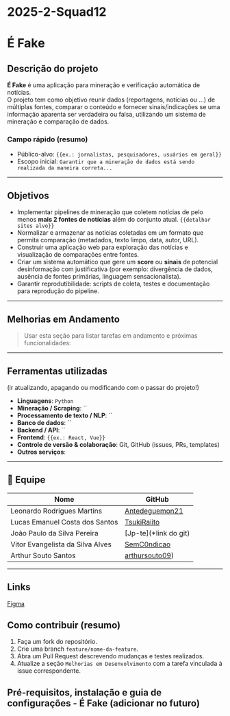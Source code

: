 # 2025-2-Squad12
# É Fake

## Descrição do projeto
**É Fake** é uma aplicação para mineração e verificação automática de notícias.  
O projeto tem como objetivo reunir dados (reportagens, notícias ou ...) de múltiplas fontes, comparar o conteúdo  e fornecer sinais/indicações se uma informação aparenta ser verdadeira ou falsa, utilizando um sistema de mineração e comparação de dados.

>

### Campo rápido (resumo)
- Público-alvo: `{{ex.: jornalistas, pesquisadores, usuários em geral}}`
- Escopo inicial: `Garantir que a mineração de dados está sendo realizada da maneira correta...`

---

## Objetivos
- Implementar pipelines de mineração que coletem notícias de pelo menos **mais 2 fontes de notícias** além do conjunto atual. `{{detalhar sites alvo}}`  
- Normalizar e armazenar as notícias coletadas em um formato que permita comparação (metadados, texto limpo, data, autor, URL).  
- Construir uma aplicação web para exploração das notícias e visualização de comparações entre fontes.  
- Criar um sistema automático que gere um **score** ou **sinais** de potencial desinformação com justificativa (por exemplo: divergência de dados, ausência de fontes primárias, linguagem sensacionalista).  
- Garantir reprodutibilidade: scripts de coleta, testes e documentação para reprodução do pipeline.

---

## Melhorias em Andamento
> Usar esta seção para listar tarefas em andamento e próximas funcionalidades:



---

## Ferramentas utilizadas

(ir atualizando, apagando ou modificando com o passar do projeto!)

- **Linguagens**: `Python `  
- **Mineração / Scraping**: ``  
- **Processamento de texto / NLP**: ``  
- **Banco de dados**: ``  
- **Backend / API**: ``  
- **Frontend**: `{{ex.: React, Vue}}`      
- **Controle de versão & colaboração**: Git, GitHub (issues, PRs, templates)  
- **Outros serviços**:

---

## 👥 Equipe

| Nome | GitHub |
|------|--------|
| Leonardo Rodrigues Martins | [Antedeguemon21](https://github.com/Antedeguemon21) |
| Lucas Emanuel Costa dos Santos  | [TsukiRaiito](https://github.com/TsukiRaiito) |
| João Paulo da Silva Pereira  | [Jp-te](*link do git) |
| Vitor Evangelista da Silva Alves | [SemC0ndicao](https://github.com/SemC0ndicao) |
| Arthur Souto Santos | [arthursouto09](https://github.com/arthursouto09)) |
---

## Links 

[Figma](https://www.figma.com/board/gPmz4LuhI7kQ9tcnGLQGlx/GRUPO-12---%C3%89-FAKE?node-id=0-1&t=DRm0SywJFQwlmW23-1)
## Como contribuir (resumo)
1. Faça um fork do repositório.  
2. Crie uma branch `feature/nome-da-feature`.  
3. Abra um Pull Request descrevendo mudanças e testes realizados.  
4. Atualize a seção `Melhorias em Desenvolvimento` com a tarefa vinculada à issue correspondente.

## Pré-requisitos, instalação e guia de configurações - É Fake (adicionar no futuro)


